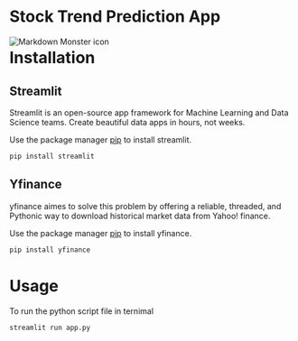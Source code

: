 # Stock Trend Prediction App


<img src="https://github.com/somanyadav/Stock-Trend-Prediction-App/blob/main/streamlit-app-2022-02-07-19-02-03.gif"
     alt="Markdown Monster icon"
     style="float: left; margin-right: 10px;" />



# Installation

## Streamlit

Streamlit is an open-source app framework for Machine Learning and Data Science teams. Create beautiful data apps in hours, not weeks.

Use the package manager [pip](https://pypi.org/project/streamlit/) to install streamlit.
```bash
pip install streamlit
```

## Yfinance

yfinance aimes to solve this problem by offering a reliable, threaded, and Pythonic way to download historical market data from Yahoo! finance.

Use the package manager [pip](https://pypi.org/project/yfinance/) to install yfinance.
```bash
pip install yfinance
```

# Usage

To run the python script file in ternimal 
```bash
streamlit run app.py
```
